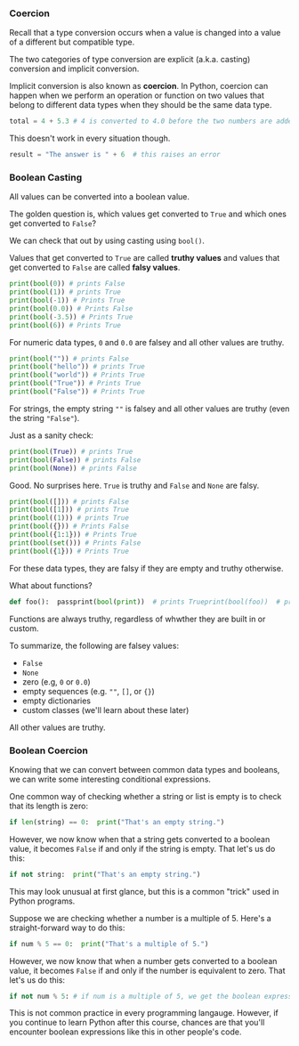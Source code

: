 ### Coercion

Recall that a type conversion occurs when a value is changed into a value of a different but compatible type. 

The two categories of type conversion are explicit (a.k.a. casting) conversion and implicit conversion.

Implicit conversion is also known as **coercion**. In Python, coercion can happen when we perform an operation or function on two values that belong to different data types when they should be the same data type.

```python
total = 4 + 5.3 # 4 is converted to 4.0 before the two numbers are added
```

This doesn't work in every situation though.

```python
result = "The answer is " + 6  # this raises an error
```

### Boolean Casting

All values can be converted into a boolean value.

The golden question is, which values get converted to `True` and which ones get converted to `False`?

We can check that out by using casting using `bool()`.

Values that get converted to `True` are called **truthy values** and values that get converted to `False` are called **falsy values**.

```python
print(bool(0)) # prints False
print(bool(1)) # prints True
print(bool(-1)) # Prints True
print(bool(0.0)) # Prints False
print(bool(-3.5)) # Prints True
print(bool(6)) # Prints True
```

For numeric data types, `0` and `0.0` are falsey and all other values are truthy.

```python
print(bool("")) # prints False
print(bool("hello")) # prints True
print(bool("world")) # Prints True
print(bool("True")) # Prints True
print(bool("False")) # Prints True
```

For strings, the empty string `""` is falsey and all other values are truthy (even the string `"False"`).

Just as a sanity check:

```python
print(bool(True)) # prints True
print(bool(False)) # prints False
print(bool(None)) # prints False
```

Good. No surprises here. `True` is truthy and `False` and `None` are falsy.

```python
print(bool([])) # prints False
print(bool([1])) # prints True
print(bool((1))) # prints True
print(bool({})) # Prints False
print(bool({1:1})) # Prints True
print(bool(set())) # Prints False
print(bool({1})) # Prints True
```

For these data types, they are falsy if they are empty and truthy otherwise.

What about functions?

```python
def foo():  passprint(bool(print))  # prints Trueprint(bool(foo))  # prints True
```

Functions are always truthy, regardless of whwther they are built in or custom.

To summarize, the following are falsey values:

* `False`
* `None`
* zero (e.g, `0` or `0.0`)
* empty sequences (e.g. `""`, `[]`, or `{}`)
* empty dictionaries
* custom classes (we'll learn about these later)

All other values are truthy.

### Boolean Coercion

Knowing that we can convert between common data types and booleans, we can write some interesting conditional expressions.

One common way of checking whether a string or list is empty is to check that its length is zero:

```python
if len(string) == 0:  print("That's an empty string.")
```

However, we now know when that a string gets converted to a boolean value, it becomes `False` if and only if the string is empty. That let's us do this:

```python
if not string:  print("That's an empty string.")
```

This may look unusual at first glance, but this is a common "trick" used in Python programs.

Suppose we are checking whether a number is a multiple of 5. Here's a straight-forward way to do this:

```python
if num % 5 == 0:  print("That's a multiple of 5.")
```

However, we now know that when a number gets converted to a boolean value, it becomes `False` if and only if the number is equivalent to zero. That let's us do this:

```python
if not num % 5: # if num is a multiple of 5, we get the boolean expression `not 0`, which is `True`  print("That's a multiple of 5.")
```

This is not common practice in every programming langauge. However, if you continue to learn Python after this course, chances are that you'll encounter boolean expressions like this in other people's code.
